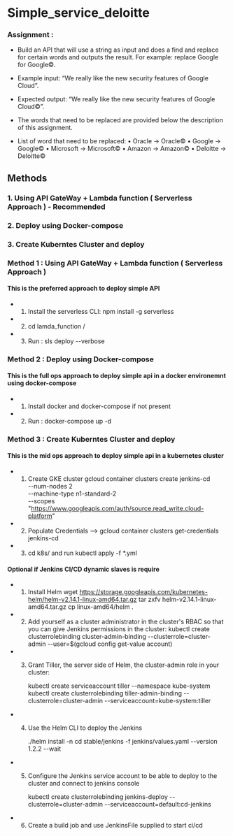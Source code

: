# Simple_service_deloitte

### Assignment :
-	Build an API that will use a string as input and does a find and replace for certain words and outputs the result. For example: replace Google for Google©. 
-	Example input: 	“We really like the new security features of Google Cloud”. 
-	Expected output: 	“We really like the new security features of Google Cloud©”.
-	The words that need to be replaced are provided below the description of this assignment.

-	List of word that need to be replaced:
	•	Oracle -> Oracle©
	•	Google -> Google©
	•	Microsoft -> Microsoft©
	•	Amazon -> Amazon©
	•	Deloitte -> Deloitte©



## Methods 

### 1. Using API GateWay + Lambda function ( Serverless Approach ) - Recommended 
### 2. Deploy using Docker-compose 
### 3. Create Kuberntes Cluster and deploy 


### Method 1 : Using API GateWay + Lambda function ( Serverless Approach )

#### This is the preferred approach to deploy simple API 

- 1. Install the serverless CLI:   npm install -g serverless
- 2. cd lamda_function /
- 3. Run : sls deploy --verbose 


### Method 2 : Deploy using Docker-compose

#### This is the full ops approach to deploy simple api in a docker environemnt using docker-compose
- 1. Install docker and docker-compose if not present 
- 2. Run : docker-compose up -d 

### Method 3 : Create Kuberntes Cluster and deploy 

#### This is the mid ops approach to deploy simple api in a kubernetes cluster
- 1. Create GKE cluster 
		gcloud container clusters create jenkins-cd \
        --num-nodes 2 \
        --machine-type n1-standard-2 \
        --scopes "https://www.googleapis.com/auth/source.read_write,cloud-platform"
		
- 2. Populate Credentials --> gcloud container clusters get-credentials jenkins-cd
- 3. cd k8s/ and run kubectl apply -f *.yml

#### Optional if Jenkins CI/CD  dynamic slaves is require 
- 1. Install Helm 
		wget https://storage.googleapis.com/kubernetes-helm/helm-v2.14.1-linux-amd64.tar.gz
		tar zxfv helm-v2.14.1-linux-amd64.tar.gz
		cp linux-amd64/helm .
		
- 2. Add yourself as a cluster administrator in the cluster's RBAC so that you can give Jenkins permissions in the cluster:
		kubectl create clusterrolebinding cluster-admin-binding --clusterrole=cluster-admin --user=$(gcloud config get-value account)
		
- 3. Grant Tiller, the server side of Helm, the cluster-admin role in your cluster:

		kubectl create serviceaccount tiller --namespace kube-system
		kubectl create clusterrolebinding tiller-admin-binding --clusterrole=cluster-admin --serviceaccount=kube-system:tiller
		
- 4. Use the Helm CLI to deploy the Jenkins

		./helm install -n cd stable/jenkins -f jenkins/values.yaml --version 1.2.2 --wait		
		
- 5. Configure the Jenkins service account to be able to deploy to the cluster and connect to jenkins console

		kubectl create clusterrolebinding jenkins-deploy --clusterrole=cluster-admin --serviceaccount=default:cd-jenkins
- 6. Create a build job and use JenkinsFile supplied to start ci/cd 